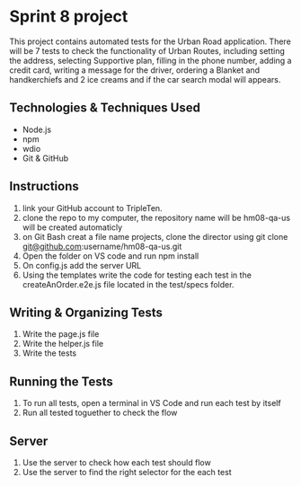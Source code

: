 # Sprint 8 project
This project contains automated tests for the Urban Road application. There will be 7 tests to check the functionality of Urban Routes, including setting the address, selecting Supportive plan, filling in the phone number, adding a credit card, writing a message for the driver, ordering a Blanket and handkerchiefs and 2 ice creams and if the car search modal will appears.
## Technologies & Techniques Used
- Node.js
- npm
- wdio
- Git & GitHub
## Instructions
1. link your GitHub account to TripleTen.
2. clone the repo to my computer, the repository name will be hm08-qa-us will be created automaticly
3. on Git Bash creat a file name projects, clone the director using git clone git@github.com:username/hm08-qa-us.git
4. Open the folder on VS code and run npm install
5. On config.js add the server URL
6. Using the templates write the code for testing each test in the createAnOrder.e2e.js file located in the test/specs folder.
## Writing & Organizing Tests
1. Write the page.js file
2. Write the helper.js file
3. Write the tests
## Running the Tests
1. To run all tests, open a terminal in VS Code and run each test by itself
2. Run all tested toguether to check the flow
## Server
1. Use the server to check how each test should flow
2. Use the server to find the right selector for the each test